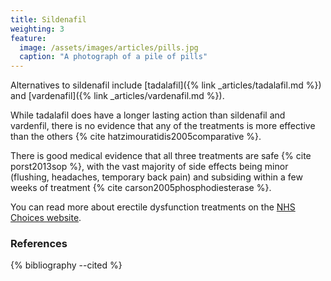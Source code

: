 ```yaml
---
title: Sildenafil
weighting: 3
feature:
  image: /assets/images/articles/pills.jpg
  caption: "A photograph of a pile of pills"
---
```


Alternatives to sildenafil include [tadalafil]({% link _articles/tadalafil.md %}) and [vardenafil]({% link _articles/vardenafil.md %}).

While tadalafil does have a longer lasting action than sildenafil and vardenfil, there is no evidence that any of the treatments is more effective than the others {% cite hatzimouratidis2005comparative %}.

There is good medical evidence that all three treatments are safe {% cite porst2013sop %}, with the vast majority of side effects being minor (flushing, headaches, temporary back pain) and subsiding within a few weeks of treatment {% cite carson2005phosphodiesterase %}.

You can read more about erectile dysfunction treatments on the [NHS Choices website](http://www.nhs.uk/Conditions/Erectile-dysfunction/Pages/Treatment.aspx).

### References

{% bibliography --cited %}
